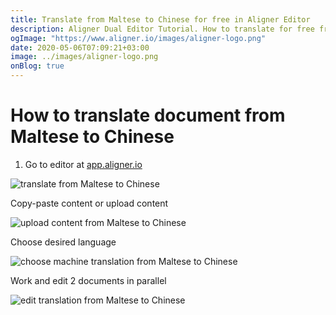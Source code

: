```yaml
---
title: Translate from Maltese to Chinese for free in Aligner Editor
description: Aligner Dual Editor Tutorial. How to translate for free from Maltese to Chinese. Aligner is multilingual document management platform. 
ogImage: "https://www.aligner.io/images/aligner-logo.png"
date: 2020-05-06T07:09:21+03:00
image: ../images/aligner-logo.png
onBlog: true
---
```


# How to translate document from Maltese to Chinese

1. Go to editor at [app.aligner.io](https://app.aligner.io "Aligner App web page")

![translate from Maltese to Chinese](../aligner-blank-editor.png "translate from Maltese to Chinese")

Copy-paste content or upload content

![upload content from Maltese to Chinese](../aligner-uploaded-document.png "upload content from Maltese to Chinese")

Choose desired language

![choose machine translation from Maltese to Chinese](../aligner-language-dropdown.png "choose machine translation from Maltese to Chinese")

Work and edit 2 documents in parallel

![edit translation from Maltese to Chinese](../aligner-double-sitded-editor.png "edit translation from Maltese to Chinese")

